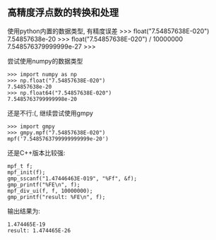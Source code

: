 


高精度浮点数的转换和处理
-------------------------------------------------
使用python内置的数据类型, 有精度误差
    >>> float("7.54857638E-020")
    7.54857638e-20
    >>> float("7.54857638E-020") / 10000000
    7.548576379999999e-27
    >>> 

尝试使用numpy的数据类型

    >>> import numpy as np
    >>> np.float("7.54857638E-020")
    7.54857638e-20
    >>> np.float64("7.54857638E-020")
    7.5485763799999998e-20

还是不行:(, 继续尝试使用gmpy

    >>> import gmpy
    >>> gmpy.mpf("7.54857638E-020")
    mpf('7.5485763799999999999e-20')

还是C++版本比较强:

    mpf_t f;
    mpf_init(f);
    gmp_sscanf("1.47446463E-019", "%Ff", &f);
    gmp_printf("%FE\n", f);
    mpf_div_ui(f, f, 10000000);
    gmp_printf("result: %FE\n", f);

输出结果为:

    1.474465E-19
    result: 1.474465E-26



